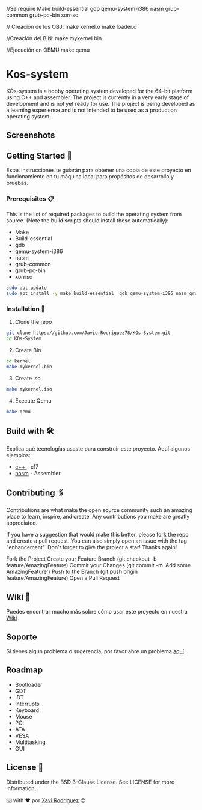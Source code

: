 //Se require
Make
build-essential
gdb
qemu-system-i386
nasm
grub-common
grub-pc-bin
xorriso

// Creación de los OBJ:
make kernel.o
make loader.o

//Creación del BIN:
make mykernel.bin

//Ejecución en QEMU
make qemu


# Kos-system

KOs-system is a hobby operating system developed for the 64-bit platform using C++ and assembler. The project is currently in a very early stage of development and is not yet ready for use. The project is being developed as a learning experience and is not intended to be used as a production operating system.


## Screenshots



## Getting Started 🚀

Estas instrucciones te guiarán para obtener una copia de este proyecto en funcionamiento en tu máquina local para propósitos de desarrollo y pruebas.

### Prerequisites 📋

This is the list of required packages to build the operating system from source. (Note the build scripts should install these automatically):

- Make
- Build-essential
- gdb
- qemu-system-i386
- nasm
- grub-common
- grub-pc-bin
- xorriso

```bash
sudo apt update
sudo apt install -y make build-essential  gdb qemu-system-i386 nasm grub-common grub-pc-bin xorriso
```
### Installation 🔧

1. Clone the repo

```bash
git clone https://github.com/JavierRodriguez78/KOs-System.git
cd KOs-System
```

2. Create Bin

```bash
cd kernel
make mykernel.bin
```

3. Create Iso

```bash
make mykernel.iso
```

4. Execute Qemu
```bash
make qemu
```

## Build with 🛠️

Explica qué tecnologías usaste para construir este proyecto. Aquí algunos ejemplos:

- [c++ ](https://isocpp.org/) - c17
- [nasm](https://nasm.us/) - Assembler


## Contributing 🖇️

Contributions are what make the open source community such an amazing place to learn, inspire, and create. Any contributions you make are greatly appreciated.

If you have a suggestion that would make this better, please fork the repo and create a pull request. You can also simply open an issue with the tag "enhancement". Don't forget to give the project a star! Thanks again!

Fork the Project
Create your Feature Branch (git checkout -b feature/AmazingFeature)
Commit your Changes (git commit -m 'Add some AmazingFeature')
Push to the Branch (git push origin feature/AmazingFeature)
Open a Pull Request

## Wiki 📖

Puedes encontrar mucho más sobre cómo usar este proyecto en nuestra [Wiki](https://github.com/your/project/wiki)

## Soporte

Si tienes algún problema o sugerencia, por favor abre un problema [aquí](https://github.com/your/project/issues).

## Roadmap

* Bootloader
* GDT
* IDT
* Interrupts
* Keyboard
* Mouse
* PCI
* ATA
* VESA
* Multitasking
* GUI

## License 📄

Distributed under the BSD 3-Clause License. See LICENSE for more information.

⌨️ with ❤️ por [Xavi Rodriguez](https://github.com/JavierRodriguez78) 😊